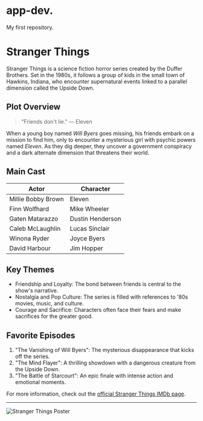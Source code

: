 # app-dev.
My first repository.

# Stranger Things

Stranger Things is a science fiction horror series created by the Duffer Brothers. Set in the 1980s, it follows a group of kids in the small town of Hawkins, Indiana, who encounter supernatural events linked to a parallel dimension called the Upside Down.

## Plot Overview

> "Friends don't lie." — Eleven

When a young boy named *Will Byers* goes missing, his friends embark on a mission to find him, only to encounter a mysterious girl with psychic powers named *Eleven*. As they dig deeper, they uncover a government conspiracy and a dark alternate dimension that threatens their world.

## Main Cast

| Actor                | Character        |
|----------------------|------------------|
| Millie Bobby Brown   | Eleven           |
| Finn Wolfhard        | Mike Wheeler     |
| Gaten Matarazzo      | Dustin Henderson |
| Caleb McLaughlin     | Lucas Sinclair   |
| Winona Ryder         | Joyce Byers      |
| David Harbour        | Jim Hopper       |

## Key Themes

- Friendship and Loyalty: The bond between friends is central to the show's narrative.
- Nostalgia and Pop Culture: The series is filled with references to '80s movies, music, and culture.
- Courage and Sacrifice: Characters often face their fears and make sacrifices for the greater good.

## Favorite Episodes

1. "The Vanishing of Will Byers": The mysterious disappearance that kicks off the series.
2. "The Mind Flayer": A thrilling showdown with a dangerous creature from the Upside Down.
3. "The Battle of Starcourt": An epic finale with intense action and emotional moments.



For more information, check out the [official Stranger Things IMDb page](https://www.imdb.com/title/tt4574334/).

---

![Stranger Things Poster](https://m.media-amazon.com/images/M/MV5BZTA4ZDFkMzYtYTI5OS00OTQ3LThmZmItMzQwOWQ3OTc4ZmNlXkEyXkFqcGdeQXVyNjU2OTY5ODk@._V1_SY1000_CR0,0,675,1000_AL_.jpg)

